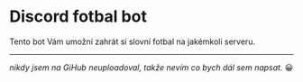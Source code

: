 # Discord fotbal bot
Tento bot Vám umožní zahrát si slovní fotbal na jakémkoli serveru.

---

_nikdy jsem na GiHub neuploadoval, takže nevím co bych dál sem napsat._ 😀